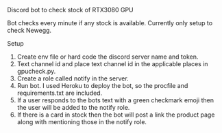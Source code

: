 Discord bot to check stock of RTX3080 GPU

Bot checks every minute if any stock is available. Currently only setup to check Newegg.

Setup
1. Create env file or hard code the discord server name and token.
2. Text channel id and place text channel id in the applicable places in gpucheck.py.
3. Create a role called notify in the server.
4. Run bot. I used Heroku to deploy the bot, so the procfile and requirements.txt are included.
5. If a user responds to the bots text with a green checkmark emoji then the user will be added to the notify role.
6. If there is a card in stock then the bot will post a link the product page along with mentioning those in the notify role.
